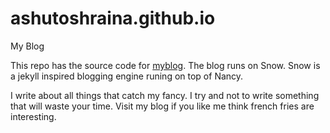 ashutoshraina.github.io
=======================

My Blog

This repo has the source code for [myblog](http://ashutoshraina.github.io "My Blog").
The blog runs on Snow.
Snow is a jekyll inspired blogging engine runing on top of Nancy.

I write about all things that catch my fancy.
I try and not to write something that will waste your time.
Visit my blog if you like me think french fries are interesting.
